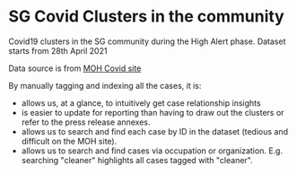 # SG Covid Clusters in the community

Covid19 clusters in the SG community during the High Alert phase. Dataset starts from 28th April 2021

Data source is from [MOH Covid site](https://www.moh.gov.sg/covid-19)

By manually tagging and indexing all the cases, it is:

* allows us, at a glance, to intuitively get case relationship insights
* is easier to update for reporting than having to draw out the clusters or refer to the press release annexes.
* allows us to search and find each case by ID in the dataset (tedious and difficult on the MOH site).
* allows us to search and find cases via occupation or organization. E.g. searching "cleaner" highlights all cases tagged with "cleaner".

